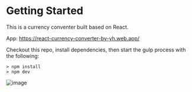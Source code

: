# Getting Started
This is a currency conventer built based on React.


App: https://react-currency-converter-by-yh.web.app/


Checkout this repo, install dependencies, then start the gulp process with the following:
```
> npm install
> npm dev
```
![image](https://github.com/johnnyhsu1106/React-Currency-Converter/assets/18588513/dcec17e7-9977-4b02-b213-1adf297cf452)
